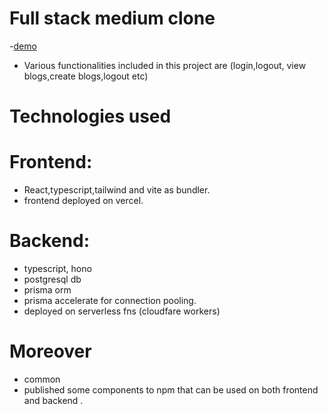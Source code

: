 # Full stack medium clone

-[demo](https://medium-clone-phi-seven.vercel.app)

- Various functionalities included in this project are (login,logout, view blogs,create blogs,logout etc)

# Technologies used

# Frontend:

- React,typescript,tailwind and vite as bundler.
- frontend deployed on vercel.

# Backend:

- typescript, hono
- postgresql db
- prisma orm
- prisma accelerate for connection pooling.
- deployed on serverless fns (cloudfare workers)

# Moreover

- common
- published some components to npm that can be used on both frontend and backend .
